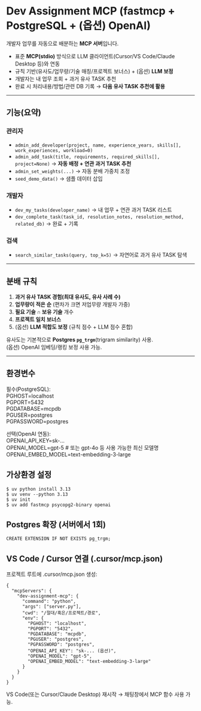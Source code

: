 # Dev Assignment MCP (fastmcp + PostgreSQL + (옵션) OpenAI)

개발자 업무를 자동으로 배분하는 **MCP 서버**입니다.  
- 표준 **MCP(stdio)** 방식으로 LLM 클라이언트(Cursor/VS Code/Claude Desktop 등)와 연동
- 규칙 기반(유사도/업무량/기술 매칭/프로젝트 보너스) + (옵션) **LLM 보정**
- 개발자는 내 업무 조회 + 과거 유사 TASK 추천
- 완료 시 처리내용/방법/관련 DB 기록 → **다음 유사 TASK 추천에 활용**

---

## 기능(요약)

### 관리자
- `admin_add_developer(project, name, experience_years, skills[], work_experiences, workload=0)`
- `admin_add_task(title, requirements, required_skills[], project=None)` → **자동 배정 + 연관 과거 TASK 추천**
- `admin_set_weights(...)` → 자동 분배 가중치 조정
- `seed_demo_data()` → 샘플 데이터 삽입

### 개발자
- `dev_my_tasks(developer_name)` → 내 업무 + 연관 과거 TASK 리스트
- `dev_complete_task(task_id, resolution_notes, resolution_method, related_db)` → 완료 + 기록

### 검색
- `search_similar_tasks(query, top_k=5)` → 자연어로 과거 유사 TASK 탐색

---

## 분배 규칙

1) **과거 유사 TASK 경험(최대 유사도, 유사 사례 수)**  
2) **업무량이 적은 순** (편차가 크면 저업무량 개발자 가중)  
3) **필요 기술 ∩ 보유 기술** 개수  
4) **프로젝트 일치 보너스**  
5) (옵션) **LLM 적합도 보정** (규칙 점수 + LLM 점수 혼합)

유사도는 기본적으로 **Postgres `pg_trgm`**(trigram similarity) 사용.  
(옵션) OpenAI 임베딩/랭킹 보정 사용 가능.

---

## 환경변수

필수(PostgreSQL):  
PGHOST=localhost  
PGPORT=5432  
PGDATABASE=mcpdb  
PGUSER=postgres  
PGPASSWORD=postgres  

선택(OpenAI 연동):  
OPENAI_API_KEY=sk-...  
OPENAI_MODEL=gpt-5 # 또는 gpt-4o 등 사용 가능한 최신 모델명  
OPENAI_EMBED_MODEL=text-embedding-3-large  


## 가상환경 설정
```
$ uv python install 3.13   
$ uv venv --python 3.13
$ uv init
$ uv add fastmcp psycopg2-binary openai
```

## Postgres 확장 (서버에서 1회)
```
CREATE EXTENSION IF NOT EXISTS pg_trgm;
```

## VS Code / Cursor 연결 (.cursor/mcp.json)
프로젝트 루트에 .cursor/mcp.json 생성:
```
{
  "mcpServers": {
    "dev-assignment-mcp": {
      "command": "python",
      "args": ["server.py"],
      "cwd": "/절대/혹은/프로젝트/경로",
      "env": {
        "PGHOST": "localhost",
        "PGPORT": "5432",
        "PGDATABASE": "mcpdb",
        "PGUSER": "postgres",
        "PGPASSWORD": "postgres",
        "OPENAI_API_KEY": "sk-... (옵션)",
        "OPENAI_MODEL": "gpt-5",
        "OPENAI_EMBED_MODEL": "text-embedding-3-large"
      }
    }
  }
}

```
VS Code(또는 Cursor/Claude Desktop) 재시작 → 채팅창에서 MCP 함수 사용 가능.
